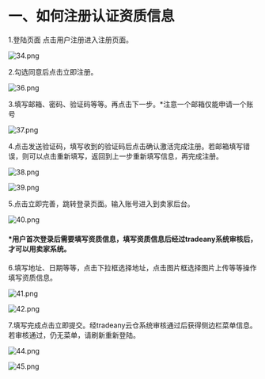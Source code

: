 # 一、如何注册认证资质信息

1.登陆页面 点击用户注册进入注册页面。

![34.png](http://tradeany-server-test.oss-cn-qingdao.aliyuncs.com/2020/10/15/MjAyMDEwMTUwMTIxMjMxNjAyNzI1MDY3KDEp.png)

2.勾选同意后点击立即注册。

![36.png](http://tradeany-test.oss-cn-qingdao.aliyuncs.com/2020/10/12/MjAyMDEwMTIwNzA2MjkzNg==.png)

3.填写邮箱、密码、验证码等等。再点击下一步。*注意一个邮箱仅能申请一个账号

![37.png](http://tradeany-test.oss-cn-qingdao.aliyuncs.com/2020/10/12/MjAyMDEwMTIwNzEyMTYzNw==.png)

4.点击发送验证码，填写收到的验证码后点击确认激活完成注册。若邮箱填写错误，则可以点击重新填写，返回到上一步重新填写信息，再完成注册。

![38.png](http://tradeany-test.oss-cn-qingdao.aliyuncs.com/2020/10/12/MjAyMDEwMTIwNzMxMzkzOA==.png)

![39.png](http://tradeany-test.oss-cn-qingdao.aliyuncs.com/2020/10/12/MjAyMDEwMTIwNzM2MTIzOQ==.png)

5.点击立即完善，跳转登录页面。输入账号进入到卖家后台。

![40.png](http://tradeany-test.oss-cn-qingdao.aliyuncs.com/2020/10/12/MjAyMDEwMTIwNzUzNDQ0MA==.png)

#### *用户首次登录后需要填写资质信息，填写资质信息后经过tradeany系统审核后，才可以用卖家系统。

6.填写地址、日期等等，点击下拉框选择地址，点击图片框选择图片上传等等操作填写资质信息。

![41.png](http://tradeany-test.oss-cn-qingdao.aliyuncs.com/2020/10/12/MjAyMDEwMTIwODAxNDU0MQ==.png)

![42.png](http://tradeany-test.oss-cn-qingdao.aliyuncs.com/2020/10/12/MjAyMDEwMTIwODA2NDc0Mg==.png)

7.填写完成点击立即提交。经tradeany云仓系统审核通过后获得侧边栏菜单信息。若审核通过，仍无菜单，请刷新重新登陆。

![44.png](http://tradeany-test.oss-cn-qingdao.aliyuncs.com/2020/10/12/MjAyMDEwMTIwODE5NDY0NA==.png)

![45.png](http://tradeany-test.oss-cn-qingdao.aliyuncs.com/2020/10/12/MjAyMDEwMTIwODIxMzU0NQ==.png)
